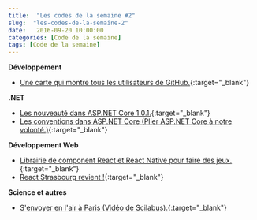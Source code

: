 ```yaml
---
title:  "Les codes de la semaine #2"
slug:  "les-codes-de-la-semaine-2"
date:   2016-09-20 10:00:00
categories: [Code de la semaine]
tags: [Code de la semaine]
---
```


**Développement**

- [Une carte qui montre tous les utilisateurs de GitHub.](https://jamesmilneruk.github.io/github-map/?utm_source=codropscollective){:target="_blank"}

**.NET**

- [Les nouveauté dans ASP.NET Core 1.0.1.](http://andrewlock.net/viewing-whats-changed-in-asp-net-core-1-0-1/){:target="_blank"}
- [Les conventions dans ASP.NET Core (Plier ASP.NET Core à notre volonté.)](http://jameschambers.com/2016/09/Bending-ASP-NET-MVC-Core-To-Your-Will/){:target="_blank"}

**Développement Web**

- [Librairie de component React et React Native pour faire des jeux.](https://github.com/FormidableLabs/react-game-kit){:target="_blank"}
- [React Strasbourg revient !](http://www.laplagedigitale.eu/2016/09/13/reactjs-strasbourg-revient/){:target="_blank"}

**Science et autres**

- [S'envoyer en l'air à Paris (Vidéo de Scilabus).](https://www.youtube.com/watch?v=zsOzJ86W0YE){:target="_blank"}
